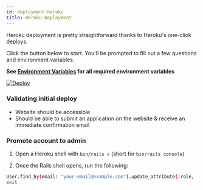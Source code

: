 ```yaml
---
id: deployment-heroku
title: Heroku Deployment
---
```


Heroku deployment is pretty straightforward thanks to Heroku's one-click deploys.

Click the button below to start. You'll be prompted to fill out a few questions and environment variables.

**See [Environment Variables](deployment-environment-variables.md) for all required environment variables**

[![Deploy](https://www.herokucdn.com/deploy/button.svg)](https://heroku.com/deploy?template=https://github.com/codeRIT/hackathon-manager)

### Validating initial deploy

- Website should be accessible
- Should be able to submit an application on the website & receive an immediate confirmation email

### Promote account to admin

1. Open a Heroku shell with `bin/rails c` (short for `bin/rails console`)

2. Once the Rails shell opens, run the following:

```bash
User.find_by(email: "your-email@example.com").update_attribute(:role, :admin)
exit
```
